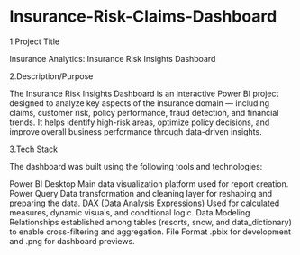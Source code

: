 # Insurance-Risk-Claims-Dashboard

1.Project Title

Insurance Analytics: Insurance Risk Insights Dashboard


2.Description/Purpose

The Insurance Risk Insights Dashboard is an interactive Power BI project designed to analyze key aspects of the insurance domain — including claims, customer risk, policy performance, fraud detection, and financial trends. It helps identify high-risk areas, optimize policy decisions, and improve overall business performance through data-driven insights.


3.Tech Stack

The dashboard was built using the following tools and technologies:

Power BI Desktop Main data visualization platform used for report creation.
Power Query Data transformation and cleaning layer for reshaping and preparing the data.
DAX (Data Analysis Expressions) Used for calculated measures, dynamic visuals, and conditional logic.
Data Modeling Relationships established among tables (resorts, snow, and data_dictionary) to enable cross-filtering and aggregation.
File Format .pbix for development and .png for dashboard previews.
